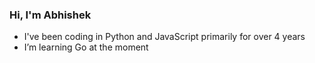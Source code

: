 ### Hi, I'm Abhishek

- I've been coding in Python and JavaScript primarily for over 4 years
- I’m learning Go at the moment
